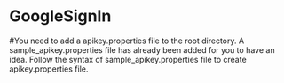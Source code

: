 # GoogleSignIn

#You need to add a apikey.properties file to the root directory. A sample_apikey.properties file has already been added for you to have an idea. Follow the syntax of sample_apikey.properties file to create apikey.properties file.
